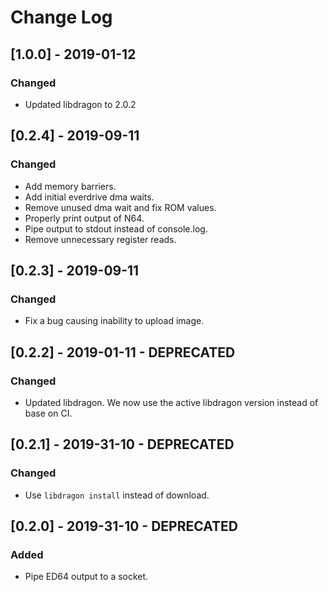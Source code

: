 # Change Log

## [1.0.0] - 2019-01-12
### Changed

- Updated libdragon to 2.0.2

## [0.2.4] - 2019-09-11
### Changed

- Add memory barriers.
- Add initial everdrive dma waits.
- Remove unused dma wait and fix ROM values.
- Properly print output of N64.
- Pipe output to stdout instead of console.log.
- Remove unnecessary register reads.

## [0.2.3] - 2019-09-11
### Changed

- Fix a bug causing inability to upload image.

## [0.2.2] - 2019-01-11 - DEPRECATED
### Changed

- Updated libdragon. We now use the active libdragon version instead of base on CI.

## [0.2.1] - 2019-31-10 - DEPRECATED
### Changed

- Use `libdragon install` instead of download.

## [0.2.0] - 2019-31-10 - DEPRECATED
### Added

- Pipe ED64 output to a socket.